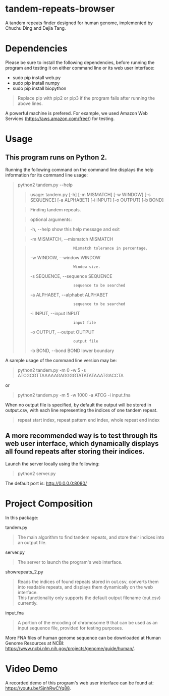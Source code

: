 # tandem-repeats-browser
A tandem repeats finder designed for human genome, implemented by Chuchu Ding and Dejia Tang.


# Dependencies
Please be sure to install the following dependencies, before running the program and testing it on either command line or its web user interface:
* sudo pip install web.py
* sudo pip install numpy
* sudo pip install biopython
> Replace pip with pip2 or pip3 if the program fails after running the above lines.

A powerful machine is prefered. For example, we used Amazon Web Services (<https://aws.amazon.com/free/>) for testing.


# Usage

## This program runs on Python 2.  
Running the following command on the command line displays the help information for its command line usage:

> python2 tandem.py --help
>
>>usage: tandem.py [-h] [-m MISMATCH] [-w WINDOW] [-s SEQUENCE] [-a ALPHABET] [-i INPUT] [-o OUTPUT] [-b BOND]
>
>>Finding tandem repeats.
>
>>optional arguments:
>
>>  -h, --help            show this help message and exit
>
>>  -m MISMATCH, --mismatch MISMATCH
>
>>                        Mismatch tolerance in percentage.
>>
>>  -w WINDOW, --window WINDOW
>>
>>                        Window size.
>>
>>  -s SEQUENCE, --sequence SEQUENCE
>>
>>                        sequence to be searched
>>
>>  -a ALPHABET, --alphabet ALPHABET
>>
>>                        sequence to be searched
>>
>>  -i INPUT, --input INPUT
>>
>>                        input file
>>
>>  -o OUTPUT, --output OUTPUT
>>
>>                        output file
>>
>>  -b BOND, --bond BOND  lower boundary

A sample usage of the command line version may be:

> python2 tandem.py -m 0 -w 5 -s ATCGCGTTAAAAAGAGGGGTATATATAAATGACCTA

or

> python2 tandem.py -m 5 -w 1000 -a ATCG -i input.fna

When no output file is specified, by default the output will be stored in output.csv, with each line representing the indices of one tandem repeat.

> repeat start index, repeat pattern end index, whole repeat end index

## A more recommended way is to test through its web user interface, which dynamically displays all found repeats after storing their indices.

Launch the server locally using the following:

> python2 server.py

The default port is: <http://0.0.0.0:8080/>


# Project Composition

In this package:

tandem.py        
> The main algorithm to find tandem repeats, and store their indices into an output file.

server.py        
> The server to launch the program's web interface.

showrepeats_2.py    
> Reads the indices of found repeats stored in out.csv, converts them into readable repeats, and displays them dynamically on the web interface.  
This functionality only supports the default output filename (out.csv) currently.

input.fna        
> A portion of the encoding of chromosome 9 that can be used as an input sequence file, provided for testing purposes.

More FNA files of human genome sequence can be downloaded at Human Genome Resources at NCBI: <https://www.ncbi.nlm.nih.gov/projects/genome/guide/human/>.



# Video Demo
A recorded demo of this program's web user interface can be found at: <https://youtu.be/SjnhRwCYq88>.

